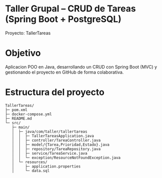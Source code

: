# Taller Grupal – CRUD de Tareas (Spring Boot + PostgreSQL)

Proyecto: TallerTareas

# Objetivo
Aplicacion POO en Java, desarrollando un CRUD con Spring Boot (MVC) y gestionando el proyecto en GitHub de forma colaborativa.


# Estructura del proyecto
```
TallerTareas/
├─ pom.xml
├─ docker-compose.yml
├─ README.md
└─ src/
   ├─ main/
   │  ├─ java/com/taller/tallertareas
   │  │  ├─ TallerTareasApplication.java
   │  │  ├─ controller/TareaController.java
   │  │  ├─ model/{Tarea,Prioridad,Estado}.java
   │  │  ├─ repository/TareaRepository.java
   │  │  ├─ service/TareaService.java
   │  │  └─ exception/ResourceNotFoundException.java
   │  └─ resources/
   │     ├─ application.properties
   │     └─ data.sql
```


